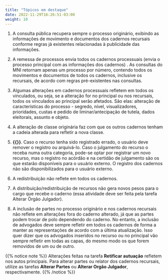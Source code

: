 ```yaml
---
title: "Tópicos em destaque"
date: 2022-11-29T16:26:51-03:00
weight: 10
---
```


1. A consulta pública recupera sempre o processo originário, exibindo as informações de movimento e documentos dos cadernos recursais conforme regras já existentes relacionadas à publicidade das informações. 

1. A remessa de processos envia todos os cadernos processuais (envia o processo principal com as informações dos cadernos) . As consultas do MNI retornam apenas um processo por número, contendo todos os movimentos e documentos de todos os cadernos, inclusive os recursais, de acordo com regras pré-existentes nas consultas. 
1. Algumas alterações em cadernos processuais refletem em todos os vinculados, ou seja, se a alteração for no principal ou nos recursais, todos os vinculados ao principal serão afetados. São elas: alteração de características do processo - segredo, nível, visualizadores, prioridades, custas e pedido de liminar/antecipação de tutela, dados eleitorais, assunto e objeto.
1. A alteração de classe originária faz com que os outros cadernos tenham a cadeia alterada para refletir a nova classe.
1. **{{<marcar texto="NÃO É POSSÍVEL ALTERAR A CLASSE DOS RECURSOS">}}**. Caso o recurso tenha sido registrado errado, o usuário deve remover o registro ou arquivá-lo. Caso o julgamento do recurso o receba numa outra categoria, pode-se optar por registrar um novo recurso, mas o registro no acórdão e na certidão de julgamento são os que estarão disponíveis para o usuário externo. O registro dos cadernos não são disponibilizados para o usuário externo.
1. A redistribuição não reflete em todos os cadernos.
1. A distribuição/redistribuição de recursos não gera novos pesos para o cargo que recebe o caderno (essa atividade deve ser feita pela tarefa Alterar Órgão Julgador).
1. A inclusão de partes no processo originário e nos cadernos recursais não reflete em alterações fora do caderno alterado, já que as partes podem trocar de polo dependendo do caderno. No entanto, a inclusão de advogados deve sempre refletir em todos os cadernos de forma a manter as representações de acordo com a última atualização. Isso quer dizer que os advogados inseridos no recurso ou no principal vão sempre refletir em todas as capas, do mesmo modo os que forem removidos de um ou de outro.

{{% notice note %}}
Alterações feitas na tarefa **Retificar autuação** refletem nos autos principais. Para alterar partes ou relator dos cadernos recursais, utilize as tarefas **Alterar Partes** ou **Alterar Orgão Julgador**, respectivamente. 
{{% /notice %}}
